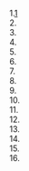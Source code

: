 1.[1](1)  
2.[]()  
3.[]()  
4.[]()  
5.[]()  
6.[]()  
7.[]()  
8.[]()  
9.[]()  
10.[]()  
11.[]()  
12.[]()  
13.[]()  
14.[]()  
15.[]()  
16.[]()  
